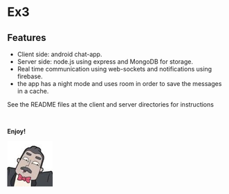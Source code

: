 # Ex3

## Features

-   Client side: android chat-app.
-   Server side: node.js using express and MongoDB for storage.
-   Real time communication using web-sockets and notifications using firebase.
-   the app has a night mode and uses room in order to save the messages in a cache.

See the README files at the client and server directories for instructions

<br>

**Enjoy!**

![Erch!](server/public/profilePic/haim.jpg)
